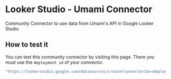 # Looker Studio - Umami Connector

Community Connector to use data from Umami's API in Google Looker Studio

## How to test it

You can test this community connector by visiting this page. There you must use the
`deployment id` of your connector.

```js
"https://lookerstudio.google.com/datasources/create?connectorId=<deployment-id>"
```

